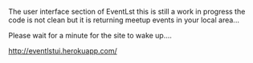 The user interface section of EventLst this is still a work in progress the code is not clean but it is returning meetup events in your local area...

Please wait for a minute for the site to wake up....

http://eventlstui.herokuapp.com/
